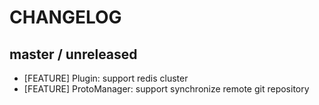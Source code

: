 # CHANGELOG

## master / unreleased

* [FEATURE] Plugin: support redis cluster
* [FEATURE] ProtoManager: support synchronize remote git repository